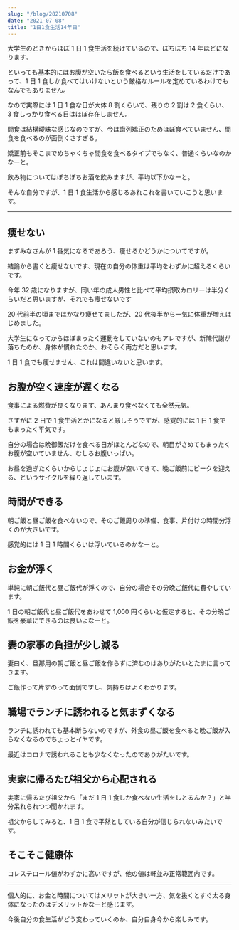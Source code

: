 ```yaml
---
slug: "/blog/20210708"
date: "2021-07-08"
title: "1日1食生活14年目"
---
```


大学生のときからほぼ 1 日 1 食生活を続けているので、ぼちぼち 14 年ほどになります。

といっても基本的にはお腹が空いたら飯を食べるという生活をしているだけであって、1 日 1 食しか食べてはいけないという厳格なルールを定めているわけでもなんでもありません。

なので実際には 1 日 1 食な日が大体 8 割くらいで、残りの 2 割は 2 食くらい、3 食しっかり食べる日はほぼ存在しません。

間食は結構曖昧な感じなのですが、今は歯列矯正のためほぼ食べていません、間食を食べるのが面倒くさすぎる。

矯正前もそこまでめちゃくちゃ間食を食べるタイプでもなく、普通くらいなのかなーと。

飲み物についてはぼちぼちお酒を飲みますが、平均以下かなーと。

そんな自分ですが、1 日 1 食生活から感じるあれこれを書いていこうと思います。

---

## 痩せない

まずみなさんが 1 番気になるであろう、痩せるかどうかについてですが。

結論から書くと痩せないです、現在の自分の体重は平均をわずかに超えるくらいです。

今年 32 歳になりますが、同い年の成人男性と比べて平均摂取カロリーは半分くらいだと思いますが、それでも痩せないです

20 代前半の頃まではかなり痩せてましたが、20 代後半から一気に体重が増えはじめました。

大学生になってからほぼまったく運動をしていないのもアレですが、新陳代謝が落ちたのか、身体が慣れたのか、おそらく両方だと思います。

1 日 1 食でも痩せません、これは間違いないと思います。

## お腹が空く速度が遅くなる

食事による燃費が良くなります、あんまり食べなくても全然元気。

さすがに 2 日で 1 食生活とかになると厳しそうですが、感覚的には 1 日 1 食でもまったく平気です。

自分の場合は晩御飯だけを食べる日がほとんどなので、朝目がさめてもまったくお腹が空いていません、むしろお腹いっぱい。

お昼を過ぎたくらいからじょじょにお腹が空いてきて、晩ご飯前にピークを迎える、というサイクルを繰り返しています。

## 時間ができる

朝ご飯と昼ご飯を食べないので、そのご飯周りの準備、食事、片付けの時間分浮くのが大きいです。

感覚的には 1 日 1 時間くらいは浮いているのかなーと。

## お金が浮く

単純に朝ご飯代と昼ご飯代が浮くので、自分の場合その分晩ご飯代に費やしています。

1 日の朝ご飯代と昼ご飯代をあわせて 1,000 円くらいと仮定すると、その分晩ご飯を豪華にできるのは良いよなーと。

## 妻の家事の負担が少し減る

妻曰く、旦那用の朝ご飯と昼ご飯を作らずに済むのはありがたいとたまに言ってきます。

ご飯作って片すのって面倒ですし、気持ちはよくわかります。

## 職場でランチに誘われると気まずくなる

ランチに誘われても基本断らないのですが、外食の昼ご飯を食べると晩ご飯が入らなくなるのでちょっとイヤです。

最近はコロナで誘われることも少なくなったのでありがたいです。

## 実家に帰るたび祖父から心配される

実家に帰るたび祖父から「まだ 1 日 1 食しか食べない生活をしとるんか？」と半分呆れられつつ聞かれます。

祖父からしてみると、1 日 1 食で平然としている自分が信じられないみたいです。

## そこそこ健康体

コレステロール値がわずかに高いですが、他の値は軒並み正常範囲内です。

---

個人的に、お金と時間についてはメリットが大きい一方、気を抜くとすぐ太る身体になったのはデメリットかなーと感じます。

今後自分の食生活がどう変わっていくのか、自分自身今から楽しみです。
